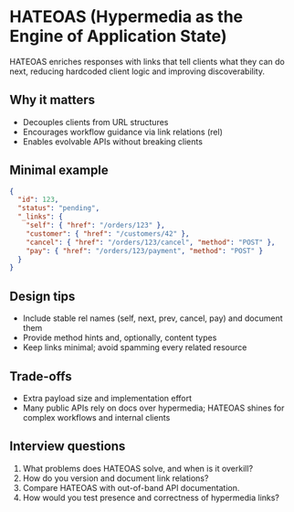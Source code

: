 # HATEOAS (Hypermedia as the Engine of Application State)

HATEOAS enriches responses with links that tell clients what they can do next, reducing hardcoded client logic and improving discoverability.

## Why it matters
- Decouples clients from URL structures
- Encourages workflow guidance via link relations (rel)
- Enables evolvable APIs without breaking clients

## Minimal example
```json
{
  "id": 123,
  "status": "pending",
  "_links": {
    "self": { "href": "/orders/123" },
    "customer": { "href": "/customers/42" },
    "cancel": { "href": "/orders/123/cancel", "method": "POST" },
    "pay": { "href": "/orders/123/payment", "method": "POST" }
  }
}
```

## Design tips
- Include stable rel names (self, next, prev, cancel, pay) and document them
- Provide method hints and, optionally, content types
- Keep links minimal; avoid spamming every related resource

## Trade-offs
- Extra payload size and implementation effort
- Many public APIs rely on docs over hypermedia; HATEOAS shines for complex workflows and internal clients

## Interview questions
1. What problems does HATEOAS solve, and when is it overkill?
2. How do you version and document link relations?
3. Compare HATEOAS with out-of-band API documentation.
4. How would you test presence and correctness of hypermedia links?
